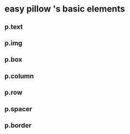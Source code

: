 # easy pillow 's basic elements

## p.text

## p.img

## p.box

## p.column

## p.row

## p.spacer

## p.border
